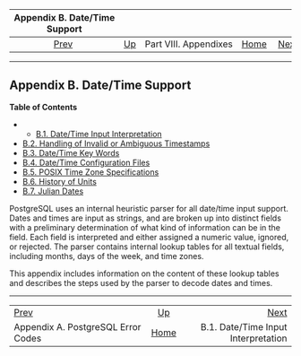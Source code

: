 <!--?xml version="1.0" encoding="UTF-8" standalone="no"?-->

|                     Appendix B. Date/Time Support                    |                                               |                       |                                                       |                                                                          |
| :------------------------------------------------------------------: | :-------------------------------------------- | :-------------------: | ----------------------------------------------------: | -----------------------------------------------------------------------: |
| [Prev](errcodes-appendix.html "Appendix A. PostgreSQL Error Codes")  | [Up](appendixes.html "Part VIII. Appendixes") | Part VIII. Appendixes | [Home](index.html "PostgreSQL 17devel Documentation") |  [Next](datetime-input-rules.html "B.1. Date/Time Input Interpretation") |

***

## Appendix B. Date/Time Support

**Table of Contents**

  * *   [B.1. Date/Time Input Interpretation](datetime-input-rules.html)
* [B.2. Handling of Invalid or Ambiguous Timestamps](datetime-invalid-input.html)
* [B.3. Date/Time Key Words](datetime-keywords.html)
* [B.4. Date/Time Configuration Files](datetime-config-files.html)
* [B.5. POSIX Time Zone Specifications](datetime-posix-timezone-specs.html)
* [B.6. History of Units](datetime-units-history.html)
* [B.7. Julian Dates](datetime-julian-dates.html)

PostgreSQL uses an internal heuristic parser for all date/time input support. Dates and times are input as strings, and are broken up into distinct fields with a preliminary determination of what kind of information can be in the field. Each field is interpreted and either assigned a numeric value, ignored, or rejected. The parser contains internal lookup tables for all textual fields, including months, days of the week, and time zones.

This appendix includes information on the content of these lookup tables and describes the steps used by the parser to decode dates and times.

***

|                                                                      |                                                       |                                                                          |
| :------------------------------------------------------------------- | :---------------------------------------------------: | -----------------------------------------------------------------------: |
| [Prev](errcodes-appendix.html "Appendix A. PostgreSQL Error Codes")  |     [Up](appendixes.html "Part VIII. Appendixes")     |  [Next](datetime-input-rules.html "B.1. Date/Time Input Interpretation") |
| Appendix A. PostgreSQL Error Codes                                   | [Home](index.html "PostgreSQL 17devel Documentation") |                                      B.1. Date/Time Input Interpretation |
